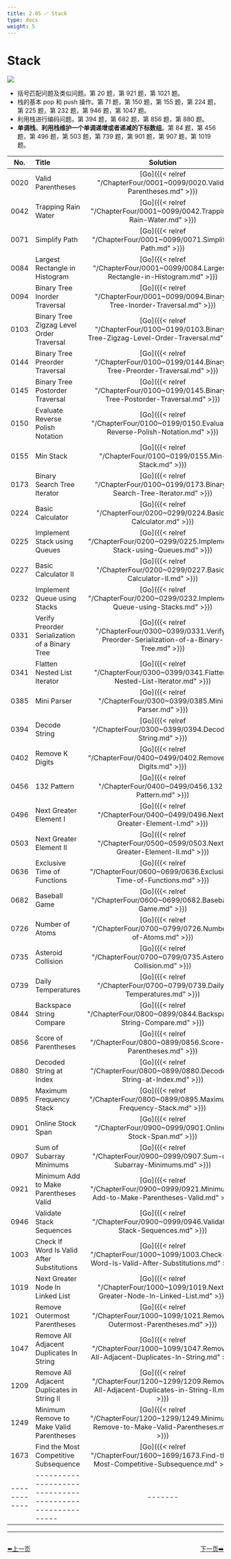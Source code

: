 ```yaml
---
title: 2.05 ✅ Stack
type: docs
weight: 5
---
```


# Stack

![](https://img.halfrost.com/Leetcode/Stack.png)

- 括号匹配问题及类似问题。第 20 题，第 921 题，第 1021 题。
- 栈的基本 pop 和 push 操作。第 71 题，第 150 题，第 155 题，第 224 题，第 225 题，第 232 题，第 946 题，第 1047 题。
- 利用栈进行编码问题。第 394 题，第 682 题，第 856 题，第 880 题。
- **单调栈**。**利用栈维护一个单调递增或者递减的下标数组**。第 84 题，第 456 题，第 496 题，第 503 题，第 739 题，第 901 题，第 907 题，第 1019 题。



| No.      | Title | Solution | Difficulty | TimeComplexity | SpaceComplexity |Favorite| Acceptance |
|:--------:|:------- | :--------: | :----------: | :----: | :-----: | :-----: |:-----: |
|0020|Valid Parentheses|[Go]({{< relref "/ChapterFour/0001~0099/0020.Valid-Parentheses.md" >}})|Easy| O(log n)| O(1)||40.1%|
|0042|Trapping Rain Water|[Go]({{< relref "/ChapterFour/0001~0099/0042.Trapping-Rain-Water.md" >}})|Hard| O(n)| O(1)|❤️|51.9%|
|0071|Simplify Path|[Go]({{< relref "/ChapterFour/0001~0099/0071.Simplify-Path.md" >}})|Medium| O(n)| O(n)|❤️|35.1%|
|0084|Largest Rectangle in Histogram|[Go]({{< relref "/ChapterFour/0001~0099/0084.Largest-Rectangle-in-Histogram.md" >}})|Hard| O(n)| O(n)|❤️|37.6%|
|0094|Binary Tree Inorder Traversal|[Go]({{< relref "/ChapterFour/0001~0099/0094.Binary-Tree-Inorder-Traversal.md" >}})|Medium| O(n)| O(1)||66.6%|
|0103|Binary Tree Zigzag Level Order Traversal|[Go]({{< relref "/ChapterFour/0100~0199/0103.Binary-Tree-Zigzag-Level-Order-Traversal.md" >}})|Medium| O(n)| O(n)||50.7%|
|0144|Binary Tree Preorder Traversal|[Go]({{< relref "/ChapterFour/0100~0199/0144.Binary-Tree-Preorder-Traversal.md" >}})|Medium| O(n)| O(1)||58.1%|
|0145|Binary Tree Postorder Traversal|[Go]({{< relref "/ChapterFour/0100~0199/0145.Binary-Tree-Postorder-Traversal.md" >}})|Medium| O(n)| O(1)||58.4%|
|0150|Evaluate Reverse Polish Notation|[Go]({{< relref "/ChapterFour/0100~0199/0150.Evaluate-Reverse-Polish-Notation.md" >}})|Medium| O(n)| O(1)||38.5%|
|0155|Min Stack|[Go]({{< relref "/ChapterFour/0100~0199/0155.Min-Stack.md" >}})|Easy| O(n)| O(n)||47.0%|
|0173|Binary Search Tree Iterator|[Go]({{< relref "/ChapterFour/0100~0199/0173.Binary-Search-Tree-Iterator.md" >}})|Medium| O(n)| O(1)||61.0%|
|0224|Basic Calculator|[Go]({{< relref "/ChapterFour/0200~0299/0224.Basic-Calculator.md" >}})|Hard| O(n)| O(n)||38.4%|
|0225|Implement Stack using Queues|[Go]({{< relref "/ChapterFour/0200~0299/0225.Implement-Stack-using-Queues.md" >}})|Easy| O(n)| O(n)||48.2%|
|0227|Basic Calculator II|[Go]({{< relref "/ChapterFour/0200~0299/0227.Basic-Calculator-II.md" >}})|Medium||||38.9%|
|0232|Implement Queue using Stacks|[Go]({{< relref "/ChapterFour/0200~0299/0232.Implement-Queue-using-Stacks.md" >}})|Easy| O(n)| O(n)||53.0%|
|0331|Verify Preorder Serialization of a Binary Tree|[Go]({{< relref "/ChapterFour/0300~0399/0331.Verify-Preorder-Serialization-of-a-Binary-Tree.md" >}})|Medium| O(n)| O(1)||41.2%|
|0341|Flatten Nested List Iterator|[Go]({{< relref "/ChapterFour/0300~0399/0341.Flatten-Nested-List-Iterator.md" >}})|Medium||||56.0%|
|0385|Mini Parser|[Go]({{< relref "/ChapterFour/0300~0399/0385.Mini-Parser.md" >}})|Medium||||34.7%|
|0394|Decode String|[Go]({{< relref "/ChapterFour/0300~0399/0394.Decode-String.md" >}})|Medium| O(n)| O(n)||53.2%|
|0402|Remove K Digits|[Go]({{< relref "/ChapterFour/0400~0499/0402.Remove-K-Digits.md" >}})|Medium| O(n)| O(1)||28.7%|
|0456|132 Pattern|[Go]({{< relref "/ChapterFour/0400~0499/0456.132-Pattern.md" >}})|Medium| O(n)| O(n)||30.8%|
|0496|Next Greater Element I|[Go]({{< relref "/ChapterFour/0400~0499/0496.Next-Greater-Element-I.md" >}})|Easy| O(n)| O(n)||66.1%|
|0503|Next Greater Element II|[Go]({{< relref "/ChapterFour/0500~0599/0503.Next-Greater-Element-II.md" >}})|Medium| O(n)| O(n)||59.0%|
|0636|Exclusive Time of Functions|[Go]({{< relref "/ChapterFour/0600~0699/0636.Exclusive-Time-of-Functions.md" >}})|Medium| O(n)| O(n)||55.4%|
|0682|Baseball Game|[Go]({{< relref "/ChapterFour/0600~0699/0682.Baseball-Game.md" >}})|Easy| O(n)| O(n)||67.6%|
|0726|Number of Atoms|[Go]({{< relref "/ChapterFour/0700~0799/0726.Number-of-Atoms.md" >}})|Hard| O(n)| O(n) |❤️|51.0%|
|0735|Asteroid Collision|[Go]({{< relref "/ChapterFour/0700~0799/0735.Asteroid-Collision.md" >}})|Medium| O(n)| O(n) ||43.4%|
|0739|Daily Temperatures|[Go]({{< relref "/ChapterFour/0700~0799/0739.Daily-Temperatures.md" >}})|Medium| O(n)| O(n) ||65.0%|
|0844|Backspace String Compare|[Go]({{< relref "/ChapterFour/0800~0899/0844.Backspace-String-Compare.md" >}})|Easy| O(n)| O(n) ||47.2%|
|0856|Score of Parentheses|[Go]({{< relref "/ChapterFour/0800~0899/0856.Score-of-Parentheses.md" >}})|Medium| O(n)| O(n)||64.9%|
|0880|Decoded String at Index|[Go]({{< relref "/ChapterFour/0800~0899/0880.Decoded-String-at-Index.md" >}})|Medium| O(n)| O(n)||28.2%|
|0895|Maximum Frequency Stack|[Go]({{< relref "/ChapterFour/0800~0899/0895.Maximum-Frequency-Stack.md" >}})|Hard| O(n)| O(n)  ||63.4%|
|0901|Online Stock Span|[Go]({{< relref "/ChapterFour/0900~0999/0901.Online-Stock-Span.md" >}})|Medium| O(n)| O(n)  ||61.6%|
|0907|Sum of Subarray Minimums|[Go]({{< relref "/ChapterFour/0900~0999/0907.Sum-of-Subarray-Minimums.md" >}})|Medium| O(n)| O(n)|❤️|33.1%|
|0921|Minimum Add to Make Parentheses Valid|[Go]({{< relref "/ChapterFour/0900~0999/0921.Minimum-Add-to-Make-Parentheses-Valid.md" >}})|Medium| O(n)| O(n)||75.0%|
|0946|Validate Stack Sequences|[Go]({{< relref "/ChapterFour/0900~0999/0946.Validate-Stack-Sequences.md" >}})|Medium| O(n)| O(n)||64.5%|
|1003|Check If Word Is Valid After Substitutions|[Go]({{< relref "/ChapterFour/1000~1099/1003.Check-If-Word-Is-Valid-After-Substitutions.md" >}})|Medium| O(n)| O(1)||56.8%|
|1019|Next Greater Node In Linked List|[Go]({{< relref "/ChapterFour/1000~1099/1019.Next-Greater-Node-In-Linked-List.md" >}})|Medium| O(n)| O(1)||58.3%|
|1021|Remove Outermost Parentheses|[Go]({{< relref "/ChapterFour/1000~1099/1021.Remove-Outermost-Parentheses.md" >}})|Easy| O(n)| O(1)||79.2%|
|1047|Remove All Adjacent Duplicates In String|[Go]({{< relref "/ChapterFour/1000~1099/1047.Remove-All-Adjacent-Duplicates-In-String.md" >}})|Easy| O(n)| O(1)||71.5%|
|1209|Remove All Adjacent Duplicates in String II|[Go]({{< relref "/ChapterFour/1200~1299/1209.Remove-All-Adjacent-Duplicates-in-String-II.md" >}})|Medium||||57.6%|
|1249|Minimum Remove to Make Valid Parentheses|[Go]({{< relref "/ChapterFour/1200~1299/1249.Minimum-Remove-to-Make-Valid-Parentheses.md" >}})|Medium||||64.3%|
|1673|Find the Most Competitive Subsequence|[Go]({{< relref "/ChapterFour/1600~1699/1673.Find-the-Most-Competitive-Subsequence.md" >}})|Medium||||45.6%|
|------------|-------------------------------------------------------|-------| ----------------| ---------------|-------------|-------------|-------------|


----------------------------------------------
<div style="display: flex;justify-content: space-between;align-items: center;">
<p><a href="https://books.halfrost.com/leetcode/ChapterTwo/Linked_List/">⬅️上一页</a></p>
<p><a href="https://books.halfrost.com/leetcode/ChapterTwo/Tree/">下一页➡️</a></p>
</div>
